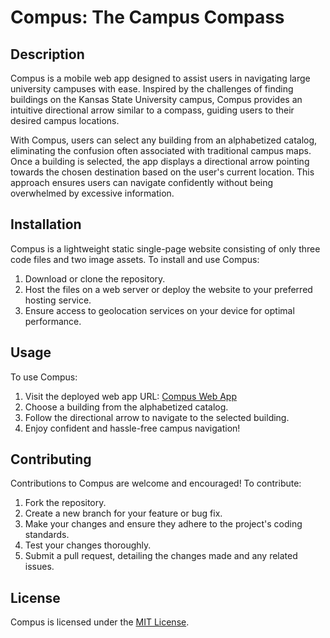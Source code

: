 # Compus: The Campus Compass

## Description

Compus is a mobile web app designed to assist users in navigating large university campuses with ease. Inspired by the challenges of finding buildings on the Kansas State University campus, Compus provides an intuitive directional arrow similar to a compass, guiding users to their desired campus locations. 

With Compus, users can select any building from an alphabetized catalog, eliminating the confusion often associated with traditional campus maps. Once a building is selected, the app displays a directional arrow pointing towards the chosen destination based on the user's current location. This approach ensures users can navigate confidently without being overwhelmed by excessive information.

## Installation

Compus is a lightweight static single-page website consisting of only three code files and two image assets. To install and use Compus:

1. Download or clone the repository.
2. Host the files on a web server or deploy the website to your preferred hosting service.
3. Ensure access to geolocation services on your device for optimal performance.

## Usage

To use Compus:

1. Visit the deployed web app URL: [Compus Web App](https://people.cs.ksu.edu/~hglenn2/)
2. Choose a building from the alphabetized catalog.
3. Follow the directional arrow to navigate to the selected building.
4. Enjoy confident and hassle-free campus navigation!

## Contributing

Contributions to Compus are welcome and encouraged! To contribute:

1. Fork the repository.
2. Create a new branch for your feature or bug fix.
3. Make your changes and ensure they adhere to the project's coding standards.
4. Test your changes thoroughly.
5. Submit a pull request, detailing the changes made and any related issues.

## License

Compus is licensed under the [MIT License](https://opensource.org/licenses/MIT).
